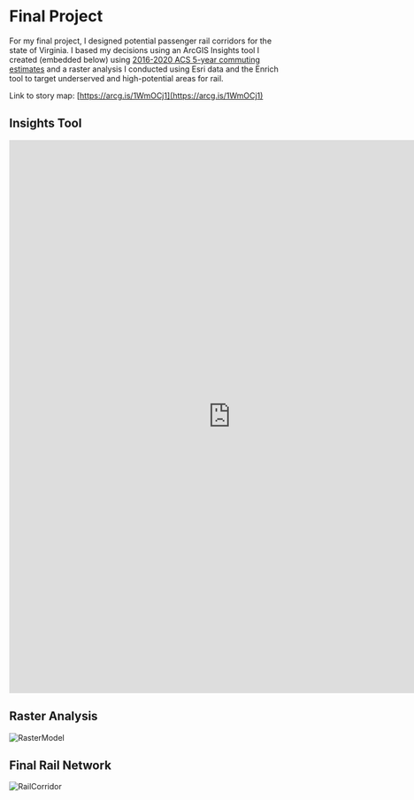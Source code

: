 # Final Project
For my final project, I designed potential passenger rail corridors for the state of Virginia. I based my decisions using an ArcGIS Insights tool I created (embedded below) using [2016-2020 ACS 5-year commuting estimates](https://www.census.gov/data/tables/2020/demo/metro-micro/commuting-flows-2020.html) and a raster analysis I conducted using Esri data and the Enrich tool to target underserved and high-potential areas for rail.

Link to story map: [https://arcg.is/1WmOCj1](https://arcg.is/1WmOCj1)

## Insights Tool
<iframe src="https://insights.arcgis.com/#/embed/62fb1cdbee11411694bec5b10735425c" width="800px" height="1000px" frameborder="0"></iframe>

## Raster Analysis
![RasterModel](https://github.com/jredman14/gis-portfolio/assets/156849712/5c7ac9fb-900b-40ad-bad9-43cc381f5314)

## Final Rail Network
![RailCorridor](https://github.com/jredman14/gis-portfolio/assets/156849712/a906a231-adba-4840-9e8e-7271d7040760)
